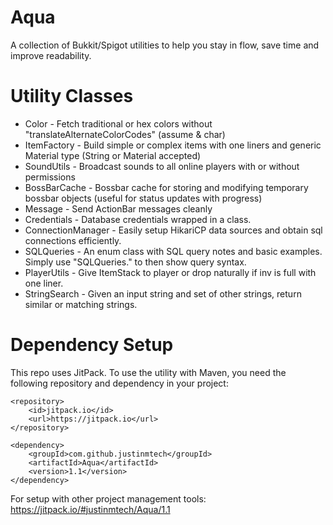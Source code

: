 # Aqua
A collection of Bukkit/Spigot utilities to help you stay in flow, save time and improve readability.

# Utility Classes
- Color - Fetch traditional or hex colors without "translateAlternateColorCodes" (assume & char)
- ItemFactory - Build simple or complex items with one liners and generic Material type (String or Material accepted)
- SoundUtils - Broadcast sounds to all online players with or without permissions
- BossBarCache - Bossbar cache for storing and modifying temporary bossbar objects (useful for status updates with progress)
- Message - Send ActionBar messages cleanly
- Credentials - Database credentials wrapped in a class.
- ConnectionManager - Easily setup HikariCP data sources and obtain sql connections efficiently.
- SQLQueries - An enum class with SQL query notes and basic examples. Simply use "SQLQueries." to then show query syntax.
- PlayerUtils - Give ItemStack to player or drop naturally if inv is full with one liner.
- StringSearch - Given an input string and set of other strings, return similar or matching strings.

# Dependency Setup

This repo uses JitPack. To use the utility with Maven, you need the following repository and dependency in your project:

	<repository>
	    <id>jitpack.io</id>
	    <url>https://jitpack.io</url>
	</repository>
    
	<dependency>
	    <groupId>com.github.justinmtech</groupId>
	    <artifactId>Aqua</artifactId>
	    <version>1.1</version>
	</dependency>

For setup with other project management tools:
https://jitpack.io/#justinmtech/Aqua/1.1
